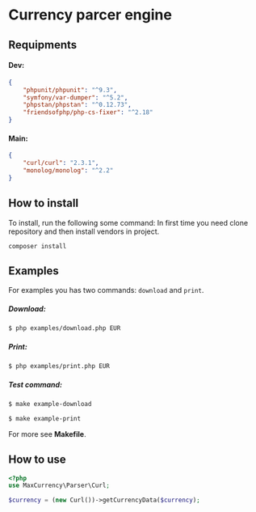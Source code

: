 # Currency parcer engine

## Requipments
#### Dev:
```json
{
    "phpunit/phpunit": "^9.3",
    "symfony/var-dumper": "^5.2",
    "phpstan/phpstan": "^0.12.73",
    "friendsofphp/php-cs-fixer": "^2.18"
}
```
#### Main:
```json
{
    "curl/curl": "2.3.1",
    "monolog/monolog": "^2.2"
}
```

## How to install
To install, run the following some command:
In first time you need clone repository and then install vendors in project.
```
composer install
```

## Examples
For examples you has two commands: `download` and `print`.
##### Download:
```bash
$ php examples/download.php EUR
```
##### Print:
```bash
$ php examples/print.php EUR
```
##### Test command:
```bash
$ make example-download
```
```bash
$ make example-print
```
For more see **Makefile**.

## How to use
```php
<?php
use MaxCurrency\Parser\Curl;

$currency = (new Curl())->getCurrencyData($currency);
```
